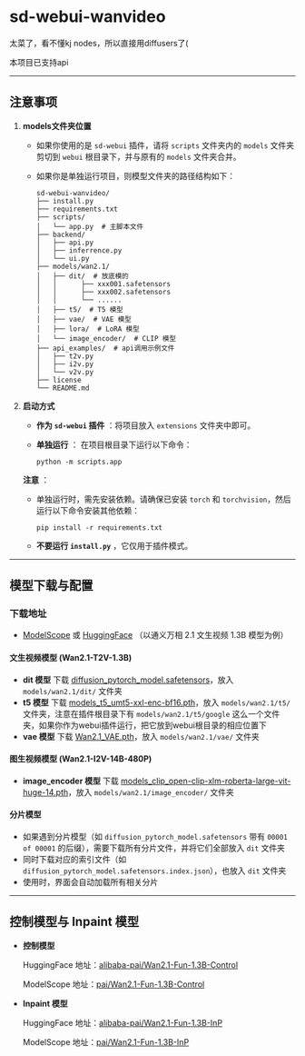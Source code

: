 # sd-webui-wanvideo

太菜了，看不懂kj nodes，所以直接用diffusers了(

本项目已支持api

---

## 注意事项

1. **models文件夹位置**

   * 如果你使用的是 `sd-webui` 插件，请将 `scripts` 文件夹内的 `models` 文件夹剪切到 `webui` 根目录下，并与原有的 `models` 文件夹合并。
   * 如果你是单独运行项目，则模型文件夹的路径结构如下：

     ```
     sd-webui-wanvideo/
     ├── install.py
     ├── requirements.txt
     ├── scripts/
     │   └── app.py  # 主脚本文件
     ├── backend/
     │   ├── api.py
     │   ├── inferrence.py
     │   └── ui.py
     ├── models/wan2.1/
     │   ├── dit/  # 放底模的
     │   │      ├── xxx001.safetensors
     │   │      ├── xxx002.safetensors
     │   │      └── ......
     │   ├── t5/  # T5 模型
     │   ├── vae/  # VAE 模型
     │   ├── lora/  # LoRA 模型
     │   └── image_encoder/  # CLIP 模型
     ├── api_examples/  # api调用示例文件
     │   ├── t2v.py
     │   ├── i2v.py
     │   └── v2v.py
     ├── license
     └── README.md
     ```
2. **启动方式**

   * **作为 `sd-webui` 插件** ：将项目放入 `extensions` 文件夹中即可。
   * **单独运行** ：
     在项目根目录下运行以下命令：

     ```
     python -m scripts.app
     ```

   **注意** ：

   * 单独运行时，需先安装依赖。请确保已安装 `torch` 和 `torchvision`，然后运行以下命令安装其他依赖：

     ```
     pip install -r requirements.txt
     ```
   * **不要运行 `install.py`** ，它仅用于插件模式。

---

## 模型下载与配置

### 下载地址

* [ModelScope](https://www.modelscope.cn/) 或 [HuggingFace](https://huggingface.co/)
  （以通义万相 2.1 文生视频 1.3B 模型为例）

#### 文生视频模型 (Wan2.1-T2V-1.3B)

* **dit 模型**
  下载 [diffusion_pytorch_model.safetensors](https://www.modelscope.cn/models/Wan-AI/Wan2.1-T2V-1.3B/file/view/master?fileName=diffusion_pytorch_model.safetensors&status=2)，放入 `models/wan2.1/dit/` 文件夹
* **t5 模型**
  下载 [models_t5_umt5-xxl-enc-bf16.pth](https://www.modelscope.cn/models/Wan-AI/Wan2.1-T2V-1.3B/file/view/master?fileName=models_t5_umt5-xxl-enc-bf16.pth&status=2)，放入 `models/wan2.1/t5/` 文件夹，注意在插件根目录下有 `models/wan2.1/t5/google` 这么一个文件夹，如果你作为webui插件运行，把它放到webui根目录的相应位置下
* **vae 模型**
  下载 [Wan2.1_VAE.pth](https://www.modelscope.cn/models/Wan-AI/Wan2.1-T2V-1.3B/file/view/master?fileName=Wan2.1_VAE.pth&status=2)，放入 `models/wan2.1/vae/` 文件夹

#### 图生视频模型 (Wan2.1-I2V-14B-480P)

* **image_encoder 模型**
  下载 [models_clip_open-clip-xlm-roberta-large-vit-huge-14.pth](https://www.modelscope.cn/models/Wan-AI/Wan2.1-I2V-14B-480P/file/view/master?fileName=models_clip_open-clip-xlm-roberta-large-vit-huge-14.pth&status=2)，放入 `models/wan2.1/image_encoder/` 文件夹

#### 分片模型

* 如果遇到分片模型（如 `diffusion_pytorch_model.safetensors` 带有 `00001 of 00001` 的后缀），需要下载所有分片文件，并将它们全部放入 `dit` 文件夹
* 同时下载对应的索引文件（如 `diffusion_pytorch_model.safetensors.index.json`），也放入 `dit` 文件夹
* 使用时，界面会自动加载所有相关分片

---

## 控制模型与 Inpaint 模型

* **控制模型**

  HuggingFace 地址：[alibaba-pai/Wan2.1-Fun-1.3B-Control](https://huggingface.co/alibaba-pai/Wan2.1-Fun-1.3B-Control)

  ModelScope 地址：[pai/Wan2.1-Fun-1.3B-Control](https://www.modelscope.cn/models/pai/Wan2.1-Fun-1.3B-Control)
* **Inpaint 模型**

  HuggingFace 地址：[alibaba-pai/Wan2.1-Fun-1.3B-InP](https://huggingface.co/alibaba-pai/Wan2.1-Fun-1.3B-InP)

  ModelScope 地址：[pai/Wan2.1-Fun-1.3B-InP](https://www.modelscope.cn/models/pai/Wan2.1-Fun-1.3B-InP)
